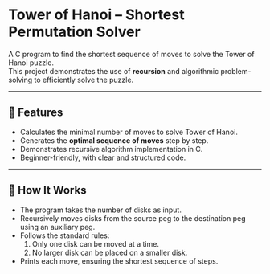 # Tower of Hanoi – Shortest Permutation Solver

A C program to find the shortest sequence of moves to solve the Tower of Hanoi puzzle.  
This project demonstrates the use of **recursion** and algorithmic problem-solving to efficiently solve the puzzle.

---

## 🚀 Features
- Calculates the minimal number of moves to solve Tower of Hanoi.
- Generates the **optimal sequence of moves** step by step.
- Demonstrates recursive algorithm implementation in C.
- Beginner-friendly, with clear and structured code.

---

## 🧩 How It Works
- The program takes the number of disks as input.
- Recursively moves disks from the source peg to the destination peg using an auxiliary peg.
- Follows the standard rules:  
  1. Only one disk can be moved at a time.  
  2. No larger disk can be placed on a smaller disk.  
- Prints each move, ensuring the shortest sequence of steps.
